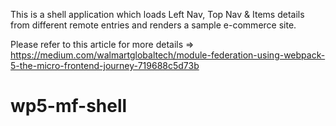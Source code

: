 This is a shell application which loads Left Nav, Top Nav & Items details from different remote entries and renders a sample e-commerce site.

Please refer to this article for more details => https://medium.com/walmartglobaltech/module-federation-using-webpack-5-the-micro-frontend-journey-719688c5d73b

# wp5-mf-shell
